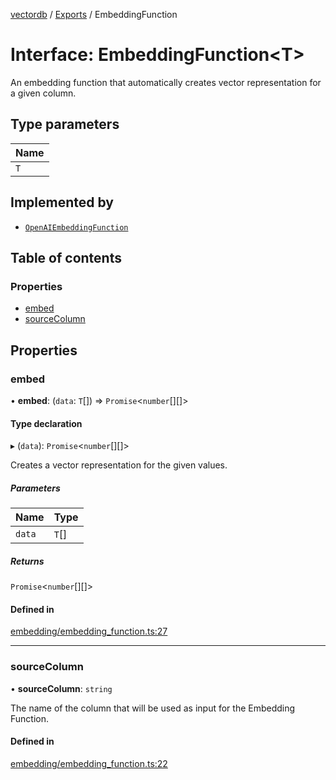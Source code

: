 [vectordb](../README.md) / [Exports](../modules.md) / EmbeddingFunction

# Interface: EmbeddingFunction<T\>

An embedding function that automatically creates vector representation for a given column.

## Type parameters

| Name |
| :------ |
| `T` |

## Implemented by

- [`OpenAIEmbeddingFunction`](../classes/OpenAIEmbeddingFunction.md)

## Table of contents

### Properties

- [embed](EmbeddingFunction.md#embed)
- [sourceColumn](EmbeddingFunction.md#sourcecolumn)

## Properties

### embed

• **embed**: (`data`: `T`[]) => `Promise`<`number`[][]\>

#### Type declaration

▸ (`data`): `Promise`<`number`[][]\>

Creates a vector representation for the given values.

##### Parameters

| Name | Type |
| :------ | :------ |
| `data` | `T`[] |

##### Returns

`Promise`<`number`[][]\>

#### Defined in

[embedding/embedding_function.ts:27](https://github.com/lancedb/lancedb/blob/97101eb/node/src/embedding/embedding_function.ts#L27)

___

### sourceColumn

• **sourceColumn**: `string`

The name of the column that will be used as input for the Embedding Function.

#### Defined in

[embedding/embedding_function.ts:22](https://github.com/lancedb/lancedb/blob/97101eb/node/src/embedding/embedding_function.ts#L22)
